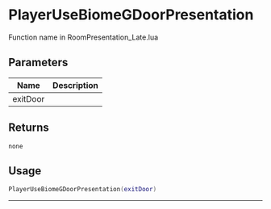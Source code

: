 # PlayerUseBiomeGDoorPresentation

Function name in RoomPresentation_Late.lua

## Parameters

| Name     | Description |
| -------- | ----------- |
| exitDoor |             |

## Returns

`none`

## Usage

```lua
PlayerUseBiomeGDoorPresentation(exitDoor)
```

---
